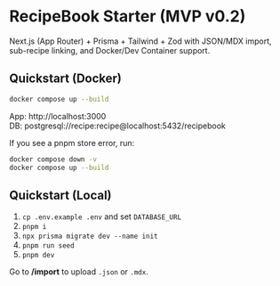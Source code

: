 # RecipeBook Starter (MVP v0.2)

Next.js (App Router) + Prisma + Tailwind + Zod with JSON/MDX import, sub-recipe linking, and Docker/Dev Container support.

## Quickstart (Docker)
```bash
docker compose up --build
```

App: http://localhost:3000  
DB:  postgresql://recipe:recipe@localhost:5432/recipebook

If you see a pnpm store error, run:
```bash
docker compose down -v
docker compose up --build
```

## Quickstart (Local)
1) `cp .env.example .env` and set `DATABASE_URL`
2) `pnpm i`
3) `npx prisma migrate dev --name init`
4) `pnpm run seed`
5) `pnpm dev`

Go to **/import** to upload `.json` or `.mdx`.
